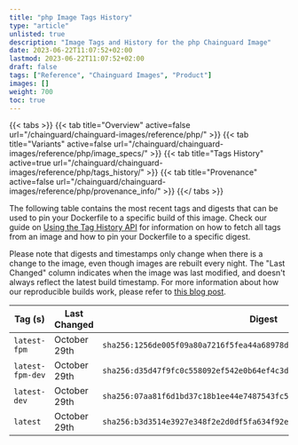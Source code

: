```yaml
---
title: "php Image Tags History"
type: "article"
unlisted: true
description: "Image Tags and History for the php Chainguard Image"
date: 2023-06-22T11:07:52+02:00
lastmod: 2023-06-22T11:07:52+02:00
draft: false
tags: ["Reference", "Chainguard Images", "Product"]
images: []
weight: 700
toc: true
---
```


{{< tabs >}}
{{< tab title="Overview" active=false url="/chainguard/chainguard-images/reference/php/" >}}
{{< tab title="Variants" active=false url="/chainguard/chainguard-images/reference/php/image_specs/" >}}
{{< tab title="Tags History" active=true url="/chainguard/chainguard-images/reference/php/tags_history/" >}}
{{< tab title="Provenance" active=false url="/chainguard/chainguard-images/reference/php/provenance_info/" >}}
{{</ tabs >}}

The following table contains the most recent tags and digests that can be used to pin your Dockerfile to a specific build of this image. Check our guide on [Using the Tag History API](/chainguard/chainguard-images/using-the-tag-history-api/) for information on how to fetch all tags from an image and how to pin your Dockerfile to a specific digest.

Please note that digests and timestamps only change when there is a change to the image, even though images are rebuilt every night. The "Last Changed" column indicates when the image was last modified, and doesn't always reflect the latest build timestamp. For more information about how our reproducible builds work, please refer to [this blog post](https://www.chainguard.dev/unchained/reproducing-chainguards-reproducible-image-builds).

| Tag (s)           | Last Changed | Digest                                                                    |
|-------------------|--------------|---------------------------------------------------------------------------|
|  `latest-fpm`     | October 29th | `sha256:1256de005f09a80a7216f5fea44a68978dedf5524a5188f61695f18311768090` |
|  `latest-fpm-dev` | October 29th | `sha256:d35d47f9fc0c558092ef542e0b64ef4c3d6512193f6d4c87bf8a41def2257a96` |
|  `latest-dev`     | October 29th | `sha256:07aa81f6d1bd37c18b1ee44e7487543fc5cbae60624ebaa2c2253ca7fd4386d4` |
|  `latest`         | October 29th | `sha256:b3d3514e3927e348f2e2d0df5fa634f92e9f894e90eb8476df22367e4b15846f` |

